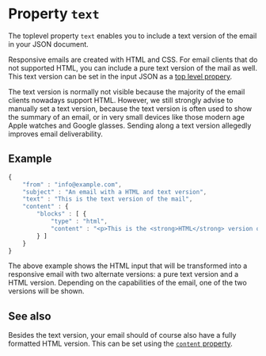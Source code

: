# Property `text`

The toplevel property `text` enables you to include a text version of the email 
in your JSON document. 

Responsive emails are created with HTML and CSS. For email clients that
do not supported HTML, you can include a pure text version of the mail
as well. This text version can be set in the input JSON as a [top level propery](ResponsiveEmail/json/top-level-properties).

The text version is normally not visible because the majority of the email 
clients nowadays support HTML. However, we still strongly advise to manually set 
a text version, because the text version is often used to show the summary of 
an email, or in very small devices like those modern age Apple watches and 
Google glasses. Sending along a text version allegedly improves email 
deliverability.

## Example

```javascript
{
    "from" : "info@example.com",
    "subject" : "An email with a HTML and text version",
    "text" : "This is the text version of the mail",
    "content" : {
        "blocks" : [ {
            "type" : "html",
            "content" : "<p>This is the <strong>HTML</strong> version of the mail</p>"
        } ]
    }
}
```

The above example shows the HTML input that will be transformed into a
responsive email with two alternate versions: a pure text version and a HTML
version. Depending on the capabilities of the email, one of the two versions 
will be shown.

## See also

Besides the text version, your email should of course also have a fully 
formatted HTML version. This can be set using the [`content` property](ResponsiveEmail/json/property-content).
